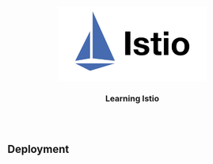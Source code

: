 <p align="center">
    <img alt="Logo" src="/logo.png?v=1" width="300" />
    <h3 align="center">Learning Istio</h3>
</p>
<br/>
<br/>


## Deployment
